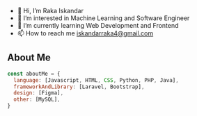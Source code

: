 - 👋 Hi, I’m Raka Iskandar
- 👀 I’m interested in Machine Learning and Software Engineer
- 🌱 I’m currently learning Web Development and Frontend
- 📫 How to reach me iskandarraka4@gmail.com

<!---
rakaiskandar/rakaiskandar is a ✨ special ✨ repository because its `README.md` (this file) appears on your GitHub profile.
You can click the Preview link to take a look at your changes.
--->

## About Me
```javascript
const aboutMe = {
  language: [Javascript, HTML, CSS, Python, PHP, Java],
  frameworkAndLibrary: [Laravel, Bootstrap],
  design: [Figma],
  other: [MySQL],
}
```

